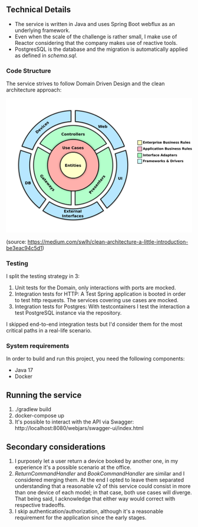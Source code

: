 ## Technical Details

* The service is written in Java and uses Spring Boot webflux as an underlying framework.
* Even when the scale of the challenge is rather small, I make use of Reactor considering that the company makes use of reactive tools.
* PostgresSQL is the database and the migration is automatically applied as defined in _schema.sql_.

### Code Structure

The service strives to follow Domain Driven Design and the clean architecture approach:

![clean architecture diagram](docs/clean_architecture.png)

(source: https://medium.com/swlh/clean-architecture-a-little-introduction-be3eac94c5d1)


### Testing
I split the testing strategy in 3:
1) Unit tests for the Domain, only interactions with ports are mocked.
2) Integration tests for HTTP: A Test Spring application is booted in order to test http requests. The services covering use cases are mocked.
3) Integration tests for Postgres: With testcontainers I test the interaction a test PostgreSQL instance via the repository.

I skipped end-to-end integration tests but I'd consider them for the most critical paths in a real-life scenario.

### System requirements

In order to build and run this project, you need the following components:

- Java 17
- Docker

## Running the service
1) ./gradlew build
2) docker-compose up
3) It's possible to interact with the API via Swagger: http://localhost:8080/webjars/swagger-ui/index.html

## Secondary considerations
1) I purposely let a user return a device booked by another one, in my experience it's a possible scenario at the office.
2) _ReturnCommandHandler_ and _BookCommandHandler_ are similar and I considered merging them. At the end I opted to leave them separated
understanding that a reasonable v2 of this service could consist in more than one device of each model; in that case, both use cases will diverge.
That being said, I acknowledge that either way would correct with respective tradeoffs.
3) I skip authentication/authorization, although it's a reasonable requirement for the application since the early stages.







